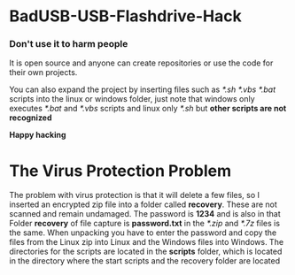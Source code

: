 # BadUSB-USB-Flashdrive-Hack

### **Don't use it to harm people**
It is open source and anyone can create repositories or use the code for their own projects.

You can also expand the project by inserting files such as _*.sh *.vbs *.bat_ scripts into the linux or windows folder, just note that windows only executes _*.bat_ and _*.vbs_ scripts and linux only _*.sh_ but **other scripts are not recognized**

__Happy hacking__




# The Virus Protection Problem

The problem with virus protection is that it will delete a few files, so I inserted an encrypted zip file into a folder called **recovery**. These are not scanned and remain undamaged. The password is **1234** and is also in that Folder **recovery** of file capture is **password.txt** in the _*.zip_ and _*.7z_ files is the same. When unpacking you have to enter the password and copy the files from the Linux zip into Linux and the Windows files into Windows. The directories for the scripts are located in the **scripts** folder, which is located in the directory where the start scripts and the recovery folder are located
